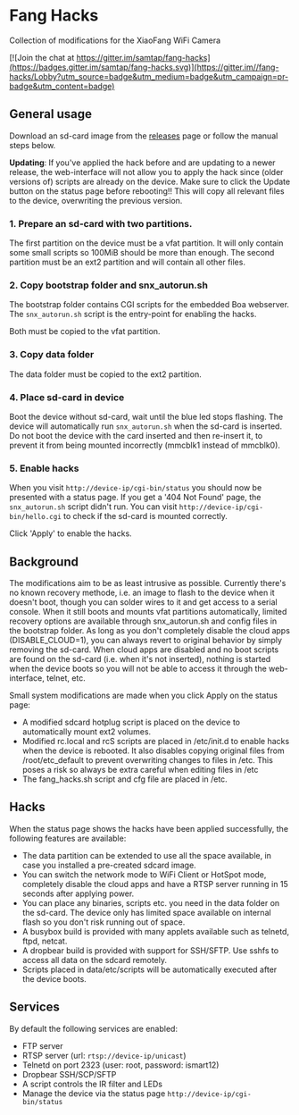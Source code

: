 # Fang Hacks

Collection of modifications for the XiaoFang WiFi Camera

[![Join the chat at https://gitter.im/samtap/fang-hacks](https://badges.gitter.im/samtap/fang-hacks.svg)](https://gitter.im//fang-hacks/Lobby?utm_source=badge&utm_medium=badge&utm_campaign=pr-badge&utm_content=badge)

## General usage

Download an sd-card image from the [releases](https://github.com/samtap/fang-hacks/releases) page or follow the manual steps below.

**Updating**: If you've applied the hack before and are updating to a newer release, the web-interface will not allow you to apply the hack since (older versions of) scripts are already on the device. Make sure to click the Update button on the status page before rebooting!! This will copy all relevant files to the device, overwriting the previous version.

### 1. Prepare an sd-card with two partitions.
The first partition on the device must be a vfat partition. It will only contain some small scripts so 100MiB should be more than enough.
The second partition must be an ext2 partition and will contain all other files.

### 2. Copy bootstrap folder and snx_autorun.sh
The bootstrap folder contains CGI scripts for the embedded Boa webserver. The ```snx_autorun.sh``` script is the entry-point for enabling the hacks.

Both must be copied to the vfat partition.

### 3. Copy data folder
The data folder must be copied to the ext2 partition.

### 4. Place sd-card in device
Boot the device without sd-card, wait until the blue led stops flashing. The device will automatically run ```snx_autorun.sh``` when the sd-card is inserted. Do not boot the device with the card inserted and then re-insert it, to prevent it from being mounted incorrectly (mmcblk1 instead of mmcblk0).

### 5. Enable hacks
When you visit ```http://device-ip/cgi-bin/status``` you should now be presented with a status page. If you get a '404 Not Found' page, the ```snx_autorun.sh``` script didn't run. You can visit ``http://device-ip/cgi-bin/hello.cgi`` to check if the sd-card is mounted correctly. 

Click 'Apply' to enable the hacks. 

## Background
The modifications aim to be as least intrusive as possible. Currently there's no known recovery methode, i.e. an image to flash to the device when it doesn't boot, though you can solder wires to it and get access to a serial console. When it still boots and mounts vfat partitions automatically, limited recovery options are available through snx_autorun.sh and config files in the bootstrap folder. 
As long as you don't completely disable the cloud apps (DISABLE_CLOUD=1), you can always revert to original behavior by simply removing the sd-card. When cloud apps are disabled and no boot scripts are found on the sd-card (i.e. when it's not inserted), nothing is started when the device boots so you will not be able to access it through the web-interface, telnet, etc.

Small system modifications are made when you click Apply on the status page:

- A modified sdcard hotplug script is placed on the device to automatically mount ext2 volumes.
- Modified rc.local and rcS scripts are placed in /etc/init.d to enable hacks when the device is rebooted. It also disables copying original files from /root/etc_default to prevent overwriting changes to files in /etc. This poses a risk so always be extra careful when editing files in /etc
- The fang_hacks.sh script and cfg file are placed in /etc.

## Hacks
When the status page shows the hacks have been applied successfully, the following features are available:
- The data partition can be extended to use all the space available, in case you installed a pre-created sdcard image.
- You can switch the network mode to WiFi Client or HotSpot mode, completely disable the cloud apps and have a RTSP server running in 15 seconds after applying power. 
- You can place any binaries, scripts etc. you need in the data folder on the sd-card. The device only has limited space available on internal flash so you don't risk running out of space.
- A busybox build is provided with many applets available such as telnetd, ftpd, netcat.
- A dropbear build is provided with support for SSH/SFTP. Use sshfs to access all data on the sdcard remotely.
- Scripts placed in data/etc/scripts will be automatically executed after the device boots.

## Services
By default the following services are enabled:
- FTP server
- RTSP server (url: ```rtsp://device-ip/unicast```)
- Telnetd on port 2323 (user: root, password: ismart12)
- Dropbear SSH/SCP/SFTP 
- A script controls the IR filter and LEDs
- Manage the device via the status page ```http://device-ip/cgi-bin/status```
